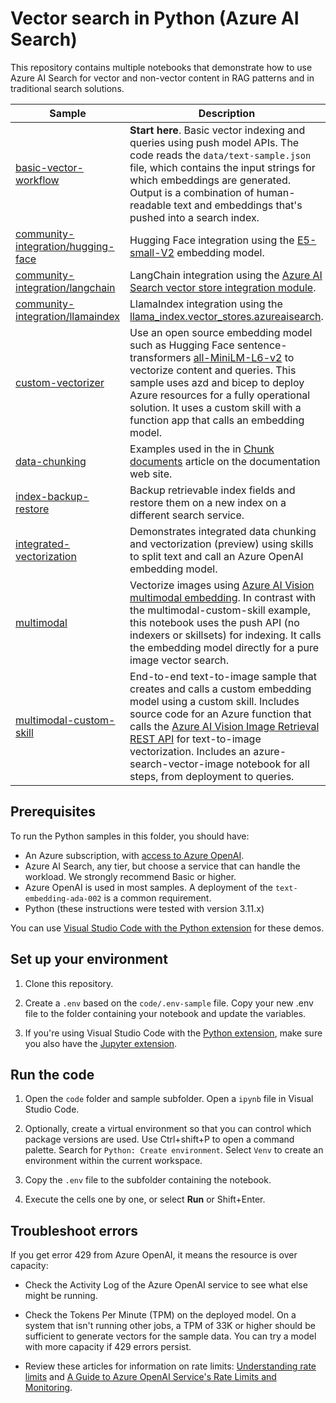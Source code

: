 # Vector search in Python (Azure AI Search)

This repository contains multiple notebooks that demonstrate how to use Azure AI Search for vector and non-vector content in RAG patterns and in traditional search solutions.

<!-- ![Python Vector Video](https://github.com/Azure/azure-search-vector-samples/blob/main/demo-python/data/images/python-vector-video.gif?raw=true) -->

| Sample | Description |
|--------|-------------|
| [basic-vector-workflow](./code/basic-vector-workflow/azure-search-vector-python-sample.ipynb) | **Start here**. Basic vector indexing and queries using push model APIs.  The code reads the `data/text-sample.json` file, which contains the input strings for which embeddings are generated. Output is a combination of human-readable text and embeddings that's pushed into a search index. |
| [community-integration/hugging-face](./code/community-integration/hugging-face/azure-search-vector-python-huggingface-model-sample.ipynb)  | Hugging Face integration using the [E5-small-V2](https://huggingface.co/intfloat/e5-small-v2) embedding model. |
| [community-integration/langchain](./code/community-integration/langchain/azure-search-vector-python-langchain-sample.ipynb) | LangChain integration using the [Azure AI Search vector store integration module](https://python.langchain.com/docs/integrations/vectorstores/azuresearch). |
| [community-integration/llamaindex](./code/community-integration/llamaindex/azure-search-vector-python-llamaindex-sample.ipynb) | LlamaIndex integration using the [llama_index.vector_stores.azureaisearch](https://llamahub.ai/l/vector_stores/llama-index-vector-stores-azureaisearch). |
| [custom-vectorizer](./code/custom-vectorizer/azure-search-custom-vectorization-sample.ipynb) | Use an open source embedding model such as Hugging Face sentence-transformers [all-MiniLM-L6-v2](https://huggingface.co/sentence-transformers/all-MiniLM-L6-v2) to vectorize content and queries. This sample uses azd and bicep to deploy Azure resources for a fully operational solution. It uses a custom skill with a function app that calls an embedding model. |
| [data-chunking](./code/data-chunking) | Examples used in the in [Chunk documents](https://learn.microsoft.com/azure/search/vector-search-how-to-chunk-documents) article on the documentation web site. |
| [index-backup-restore](./code/index-backup-restore/azure-search-backup-and-restore.ipynb) | Backup retrievable index fields and restore them on a new index on a different search service. |
| [integrated-vectorization](./code/integrated-vectorization/azure-search-integrated-vectorization-sample.ipynb) | Demonstrates integrated data chunking and vectorization (preview) using skills to split text and call an Azure OpenAI embedding model. |
| [multimodal](./code/multimodal/azure-search-vector-image-index-creation-python-sample.ipynb) | Vectorize images using [Azure AI Vision multimodal embedding](https://learn.microsoft.com/azure/ai-services/computer-vision/how-to/image-retrieval). In contrast with the multimodal-custom-skill example, this notebook uses the push API (no indexers or skillsets) for indexing. It calls the embedding model directly for a pure image vector search.  |
| [multimodal-custom-skill](./code/multimodal-custom-skill/azure-search-vector-image-python-sample.ipynb) | End-to-end text-to-image sample that creates and calls a custom embedding model using a custom skill. Includes source code for an Azure function that calls the [Azure AI Vision Image Retrieval REST API](https://learn.microsoft.com/rest/api/computervision/image-retrieval) for text-to-image vectorization. Includes an azure-search-vector-image notebook for all steps, from deployment to queries. |

## Prerequisites

To run the Python samples in this folder, you should have:

- An Azure subscription, with [access to Azure OpenAI](https://aka.ms/oai/access).
- Azure AI Search, any tier, but choose a service that can handle the workload. We strongly recommend Basic or higher.
- Azure OpenAI is used in most samples. A deployment of the `text-embedding-ada-002` is a common requirement.
- Python (these instructions were tested with version 3.11.x)

You can use [Visual Studio Code with the Python extension](https://code.visualstudio.com/docs/python/python-tutorial) for these demos.

## Set up your environment

1. Clone this repository.

1. Create a `.env` based on the `code/.env-sample` file. Copy your new .env file to the folder containing your notebook and update the variables.

1. If you're using Visual Studio Code with the [Python extension](https://marketplace.visualstudio.com/items?itemName=ms-python.python), make sure you also have the [Jupyter extension](https://marketplace.visualstudio.com/items?itemName=ms-toolsai.jupyter).

## Run the code

1. Open the `code` folder and sample subfolder. Open a `ipynb` file in Visual Studio Code.

1. Optionally, create a virtual environment so that you can control which package versions are used. Use Ctrl+shift+P to open a command palette. Search for `Python: Create environment`. Select `Venv` to create an environment within the current workspace.

1. Copy the `.env` file to the subfolder containing the notebook.

1. Execute the cells one by one, or select **Run** or Shift+Enter.

## Troubleshoot errors

If you get error 429 from Azure OpenAI, it means the resource is over capacity:

- Check the Activity Log of the Azure OpenAI service to see what else might be running.

- Check the Tokens Per Minute (TPM) on the deployed model. On a system that isn't running other jobs, a TPM of 33K or higher should be sufficient to generate vectors for the sample data. You can try a model with more capacity if 429 errors persist.

- Review these articles for information on rate limits: [Understanding rate limits](https://learn.microsoft.com/azure/ai-services/openai/how-to/quota?tabs=rest#understanding-rate-limits) and [A Guide to Azure OpenAI Service's Rate Limits and Monitoring](https://clemenssiebler.com/posts/understanding-azure-openai-rate-limits-monitoring/).

